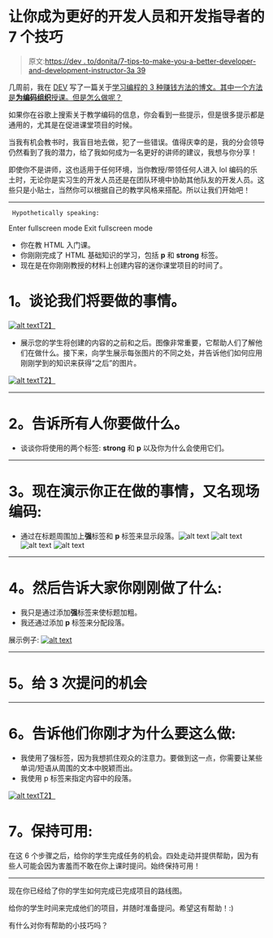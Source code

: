 # 让你成为更好的开发人员和开发指导者的 7 个技巧

> 原文:[https://dev . to/donita/7-tips-to-make-you-a-better-developer-and-development-instructor-3a 39](https://dev.to/donita/7-tips-to-make-you-a-better-developer-and-development-instructor-3a39)

几周前，我在 [DEV](https://dev.to/) 写了一篇关于[学习编程的 3 种赚钱方法的博文。其中一个方法是**为编码组织**授课。但是怎么做呢？](https://dev.to/donita/how-to-make-money-while-learning-to-code-4hce)

如果你在谷歌上搜索关于教学编码的信息，你会看到一些提示，但是很多提示都是通用的，尤其是在促进课堂项目的时候。

当我有机会教书时，我盲目地去做，犯了一些错误。值得庆幸的是，我的分会领导仍然看到了我的潜力，给了我如何成为一名更好的讲师的建议，我想与你分享！

即使你不是讲师，这也适用于任何环境，当你教授/带领任何人进入 lol 编码的乐土时，无论你是实习生的开发人员还是在团队环境中协助其他队友的开发人员。这些只是小贴士，当然你可以根据自己的教学风格来搭配。所以让我们开始吧！

* * *

```
 Hypothetically speaking: 
```

Enter fullscreen mode Exit fullscreen mode

*   你在教 HTML 入门课。
*   你刚刚完成了 HTML 基础知识的学习，包括 **p** 和 **strong** 标签。
*   现在是在你刚刚教授的材料上创建内容的迷你课堂项目的时间了。

# 1。谈论我们将要做的事情。

[![alt text](../Images/e6a21e0df440766c4434e73898892284.png "Unfinished Content")T2】](https://res.cloudinary.com/practicaldev/image/fetch/s--2nypuy9c--/c_limit%2Cf_auto%2Cfl_progressive%2Cq_auto%2Cw_880/http://i65.tinypic.com/9g920k.png)

*   展示您的学生将创建的内容的之前和之后。图像非常重要，它帮助人们了解他们在做什么。接下来，向学生展示每张图片的不同之处，并告诉他们如何应用刚刚学到的知识来获得“之后”的图片。

[![alt text](../Images/6aabf522eeff85e59c16cf094729ee47.png "Finished Content")T2】](https://res.cloudinary.com/practicaldev/image/fetch/s--kzikDgqx--/c_limit%2Cf_auto%2Cfl_progressive%2Cq_auto%2Cw_880/http://i64.tinypic.com/20qiefs.png)

* * *

# 2。告诉所有人你要做什么。

*   谈谈你将使用的两个标签: **strong** 和 **p** 以及你为什么会使用它们。

* * *

# 3。现在演示你正在做的事情，又名**现场编码**:

*   通过在标题周围加上**强**标签和 **p** 标签来显示段落。![alt text](../Images/390f5394d85975a0d15a316d65d37e38.png "Bold Title 1") ![alt text](../Images/cb23853df76fc4ddacb3a4d4c581299f.png "First Paragraph") ![alt text](../Images/4bb5b6e30268bce790aadcaeb145101a.png "Bold Title") ![alt text](../Images/5d6570e841de168cd613c4f1a86620b4.png "Second Paragraph")

* * *

# 4。然后告诉大家你刚刚做了什么:

*   我只是通过添加**强**标签来使标题加粗。
*   我还通过添加 **p** 标签来分配段落。

展示例子: [![alt text](../Images/6aabf522eeff85e59c16cf094729ee47.png "Finished Content")](https://res.cloudinary.com/practicaldev/image/fetch/s--kzikDgqx--/c_limit%2Cf_auto%2Cfl_progressive%2Cq_auto%2Cw_880/http://i64.tinypic.com/20qiefs.png)

* * *

# 5。给 3 次提问的机会

* * *

# 6。告诉他们你刚才为什么要这么做:

*   我使用了强标签，因为我想抓住观众的注意力。要做到这一点，你需要让某些单词/短语从周围的文本中脱颖而出。
*   我使用 p 标签来指定内容中的段落。

[![alt text](../Images/6aabf522eeff85e59c16cf094729ee47.png "Finished Content")T2】](https://res.cloudinary.com/practicaldev/image/fetch/s--kzikDgqx--/c_limit%2Cf_auto%2Cfl_progressive%2Cq_auto%2Cw_880/http://i64.tinypic.com/20qiefs.png)

# 7。保持可用:

在这 6 个步骤之后，给你的学生完成任务的机会。四处走动并提供帮助，因为有些人可能会因为害羞而不敢在你上课时提问。始终保持可用！

* * *

现在你已经给了你的学生如何完成已完成项目的路线图。

给你的学生时间来完成他们的项目，并随时准备提问。希望这有帮助！:)

有什么对你有帮助的小技巧吗？